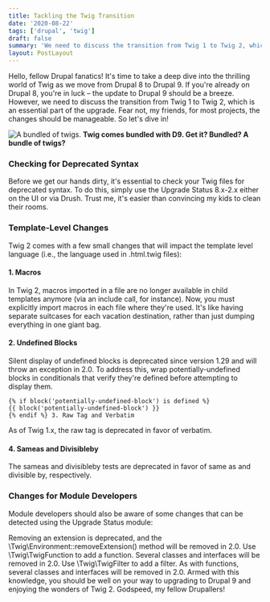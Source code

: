 ```yaml
---
title: Tackling the Twig Transition
date: '2020-08-22'
tags: ['drupal', 'twig']
draft: false
summary: 'We need to discuss the transition from Twig 1 to Twig 2, which is essential upgrading to D9.'
layout: PostLayout
---
```


Hello, fellow Drupal fanatics! It's time to take a deep dive into the thrilling world of Twig as we move from Drupal 8 to Drupal 9. If you're already on Drupal 8, you're in luck – the update to Drupal 9 should be a breeze. However, we need to discuss the transition from Twig 1 to Twig 2, which is an essential part of the upgrade. Fear not, my friends, for most projects, the changes should be manageable. So let's dive in!

![A bundled of twigs.](/static/images/twigbundle.png 'Twig bundle')
**Twig comes bundled with D9. Get it? Bundled? A bundle of twigs?**

### Checking for Deprecated Syntax

Before we get our hands dirty, it's essential to check your Twig files for deprecated syntax. To do this, simply use the Upgrade Status 8.x-2.x either on the UI or via Drush. Trust me, it's easier than convincing my kids to clean their rooms.

### Template-Level Changes

Twig 2 comes with a few small changes that will impact the template level language (i.e., the language used in .html.twig files):

#### 1. Macros

In Twig 2, macros imported in a file are no longer available in child templates anymore (via an include call, for instance). Now, you must explicitly import macros in each file where they're used. It's like having separate suitcases for each vacation destination, rather than just dumping everything in one giant bag.

#### 2. Undefined Blocks

Silent display of undefined blocks is deprecated since version 1.29 and will throw an exception in 2.0. To address this, wrap potentially-undefined blocks in conditionals that verify they're defined before attempting to display them.

```
{% if block('potentially-undefined-block') is defined %}
{{ block('potentially-undefined-block') }}
{% endif %} 3. Raw Tag and Verbatim
```

As of Twig 1.x, the raw tag is deprecated in favor of verbatim.

#### 4. Sameas and Divisibleby

The sameas and divisibleby tests are deprecated in favor of same as and divisible by, respectively.

### Changes for Module Developers

Module developers should also be aware of some changes that can be detected using the Upgrade Status module:

Removing an extension is deprecated, and the \Twig\Environment::removeExtension() method will be removed in 2.0.
Use \Twig\TwigFunction to add a function. Several classes and interfaces will be removed in 2.0.
Use \Twig\TwigFilter to add a filter. As with functions, several classes and interfaces will be removed in 2.0.
Armed with this knowledge, you should be well on your way to upgrading to Drupal 9 and enjoying the wonders of Twig 2. Godspeed, my fellow Drupallers!
